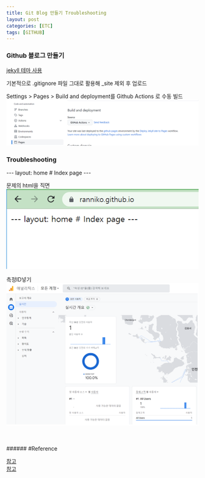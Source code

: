 ```yaml
---
title: Git Blog 만들기 Troubleshooting
layout: post
categories: [ETC]
tags: [GITHUB]
---
```


### Github 블로그 만들기

[jekyll 테마 사용](https://github.com/cotes2020/jekyll-theme-chirpy)

기본적으로 .gitignore 파일 그대로 활용해 _site 제외 후 업로드

Settings > Pages > Build and deployment를 Github Actions 로 수동 빌드  
![etc_github_01](/assets/img/etc_github_01.png)

### Troubleshooting

--- layout: home # Index page ---

문제의 html을 직면
![etc_github_00](/assets/img/etc_github_00.png)

측정ID넣기
![etc_github_02](/assets/img/etc_github_02.png)

<br>
<br>
###### #Reference

[참고](https://github.com/cotes2020/jekyll-theme-chirpy/issues/628)<br>
[참고](https://inasie.github.io/it%EC%9D%BC%EB%B0%98/1/)

